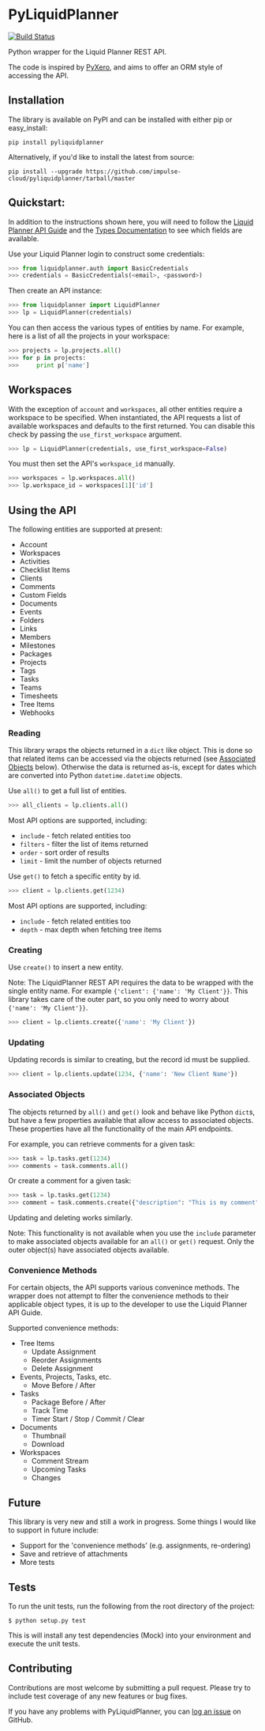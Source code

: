 PyLiquidPlanner
===============

[![Build Status](https://travis-ci.org/impulse-cloud/pyliquidplanner.svg?branch=master)](https://travis-ci.org/impulse-cloud/pyliquidplanner)

Python wrapper for the Liquid Planner REST API.

The code is inspired by [PyXero](http://github.com/freakboy3742/pyxero), and aims to offer an ORM style of accessing the API.

## Installation

The library is available on PyPI and can be installed with either pip or easy_install:

```
pip install pyliquidplanner
```

Alternatively, if you'd like to install the latest from source:

```
pip install --upgrade https://github.com/impulse-cloud/pyliquidplanner/tarball/master
```

## Quickstart:

In addition to the instructions shown here, you will need to follow the [Liquid Planner API Guide](http://www.liquidplanner.com/assets/api/liquidplanner_API.pdf) and the [Types Documentation](https://app.liquidplanner.com/api/help/types) to see which fields are available.

Use your Liquid Planner login to construct some credentials:

```python
>>> from liquidplanner.auth import BasicCredentials
>>> credentials = BasicCredentials(<email>, <password>)
```

Then create an API instance:

```python
>>> from liquidplanner import LiquidPlanner
>>> lp = LiquidPlanner(credentials)
```

You can then access the various types of entities by name. For example, here is a list of all the projects in your workspace:

```python
>>> projects = lp.projects.all()
>>> for p in projects:
>>>     print p['name']
```

## Workspaces

With the exception of `account` and `workspaces`, all other entities require a workspace to be specified. When instantiated, the API requests a list of available workspaces and defaults to the first returned. You can disable this check by passing the `use_first_workspace` argument.

```python
>>> lp = LiquidPlanner(credentials, use_first_workspace=False)
```

You must then set the API's `workspace_id` manually.

```python
>>> workspaces = lp.workspaces.all()
>>> lp.workspace_id = workspaces[1]['id']
```

## Using the API

The following entities are supported at present:

* Account
* Workspaces
* Activities
* Checklist Items
* Clients
* Comments
* Custom Fields
* Documents
* Events
* Folders
* Links
* Members
* Milestones
* Packages
* Projects
* Tags
* Tasks
* Teams
* Timesheets
* Tree Items
* Webhooks

### Reading

This library wraps the objects returned in a `dict` like object. This is done so that related
items can be accessed via the objects returned (see [Associated Objects](#associated-objects) below). Otherwise the data is returned as-is, except for dates which are converted into Python `datetime.datetime` objects. 

Use `all()` to get a full list of entities.

```python
>>> all_clients = lp.clients.all()
```
Most API options are supported, including:

* `include` - fetch related entities too
* `filters` - filter the list of items returned
* `order` - sort order of results
* `limit` - limit the number of objects returned

Use `get()` to fetch a specific entity by id.

```python
>>> client = lp.clients.get(1234)
```

Most API options are supported, including:

* `include` - fetch related entities too
* `depth` - max depth when fetching tree items

### Creating

Use `create()` to insert a new entity. 

Note: The LiquidPlanner REST API requires the data to be wrapped with the single entity name. For example `{'client': {'name': 'My Client'}}`. This library takes care of the outer part, so you only need to worry about `{'name': 'My Client'}}`.

```python
>>> client = lp.clients.create({'name': 'My Client'})
```

### Updating

Updating records is similar to creating, but the record id must be supplied.

```python
>>> client = lp.clients.update(1234, {'name': 'New Client Name'})
```

### Associated Objects

The objects returned by `all()` and `get()` look and behave like Python `dict`s, but have a few properties available that allow access to associated objects. These properties have all the functionality of the main API endpoints.

For example, you can retrieve comments for a given task:

```python
>>> task = lp.tasks.get(1234)
>>> comments = task.comments.all()
```

Or create a comment for a given task:

```python
>>> task = lp.tasks.get(1234)
>>> comment = task.comments.create({"description": "This is my comment"})
```

Updating and deleting works similarly.

Note: This functionality is not available when you use the `include` parameter to make associated objects available for an `all()` or `get()` request. Only the outer object(s) have associated objects available.

### Convenience Methods

For certain objects, the API supports various convenince methods. The wrapper does not attempt to filter the convenience methods to their applicable object types, it is up to the developer to use the Liquid Planner API Guide.

Supported convenience methods:

* Tree Items
  * Update Assignment
  * Reorder Assignments
  * Delete Assignment
* Events, Projects, Tasks, etc.
  * Move Before / After
* Tasks
  * Package Before / After
  * Track Time
  * Timer Start / Stop / Commit / Clear
* Documents
  * Thumbnail
  * Download
* Workspaces
  * Comment Stream
  * Upcoming Tasks
  * Changes

## Future

This library is very new and still a work in progress. Some things I would like to support in future include:

* Support for the 'convenience methods' (e.g. assignments, re-ordering)
* Save and retrieve of attachments
* More tests

## Tests

To run the unit tests, run the following from the root directory of the project:

```
$ python setup.py test
```

This is will install any test dependencies (Mock) into your environment and execute the unit tests.

## Contributing

Contributions are most welcome by submitting a pull request. Please try to include test coverage of any new features or bug fixes.

If you have any problems with PyLiquidPlanner, you can [log an issue](http://github.com/impulse-cloud/pyliquidplanner/issues) on GitHub.

